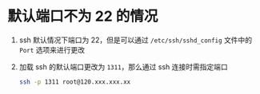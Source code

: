 # 默认端口不为 22 的情况

1. ssh 默认情况下端口为 22，但是可以通过 `/etc/ssh/sshd_config` 文件中的 `Port` 选项来进行更改

2. 加载 ssh 的默认端口更改为 `1311`，那么通过 ssh 连接时需指定端口

   ```bash
   ssh -p 1311 root@120.xxx.xxx.xx
   ```

